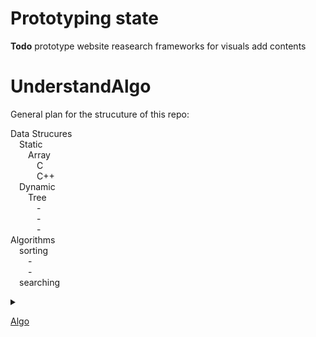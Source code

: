 # Prototyping state

**Todo**
prototype website
reasearch frameworks for visuals
add contents

# UnderstandAlgo

General plan for the strucuture of this repo:

Data Strucures\
&emsp;Static\
&emsp;&emsp;Array\
&emsp;&emsp;&emsp;C\
&emsp;&emsp;&emsp;C++\
&emsp;Dynamic\
&emsp;&emsp;Tree\
&emsp;&emsp;&emsp;-\
&emsp;&emsp;&emsp;-\
&emsp;&emsp;&emsp;-\
Algorithms\
&emsp;sorting\
&emsp;&emsp;-\
&emsp;&emsp;-\
&emsp;searching


<details><summary>

[Algo](Algorithms)

</summary>

Algos

</details>
